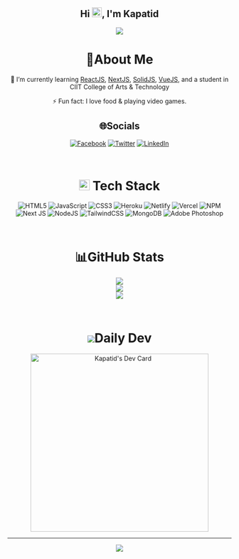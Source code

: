 <h2 align="center">
  Hi <img src="https://media.giphy.com/media/hvRJCLFzcasrR4ia7z/giphy.gif" width="22px" height="22px">, I'm Kapatid
</h2>
<p align="center">
  <a href="https://github.com/Kapatid/Kapatid/"><img src="https://readme-typing-svg.herokuapp.com?color=%2336BCF7&center=true&vCenter=true&lines=Hi%2C+welcome+to+my+Github+page;I+am+Kapatid;I+am+a+College+student;Web+Dev"></a>
</p>

<div align="center">
  
# 💫About Me
  
🌱 I’m currently learning [ReactJS](https://reactjs.org), [NextJS](https://nextjs.org), [SolidJS](https://www.solidjs.com), [VueJS](https://vuejs.org), and a student in CIIT College of Arts & Technology

⚡ Fun fact: I love food & playing video games.

## 🌐Socials

[![Facebook](https://img.shields.io/badge/Facebook-1877f2.svg?logo=facebook&logoColor=white)](https://www.facebook.com/nadjiroi.tan/)
[![Twitter](https://img.shields.io/badge/Twitter-1da1f2.svg?logo=twitter&logoColor=white)](https://twitter.com/TanNadji)
[![LinkedIn](https://img.shields.io/badge/LinkedIn-0a66c2.svg?logo=linkedin&logoColor=white)](https://www.linkedin.com/in/nadjitan/)

<br>

# <img src = "https://media2.giphy.com/media/QssGEmpkyEOhBCb7e1/giphy.gif?cid=ecf05e47a0n3gi1bfqntqmob8g9aid1oyj2wr3ds3mg700bl&rid=giphy.gif" width="24px" height="24px"> Tech Stack

![HTML5](https://img.shields.io/badge/html5-%23E34F26.svg?style=for-the-badge&logo=html5&logoColor=white)
![JavaScript](https://img.shields.io/badge/javascript-%23323330.svg?style=for-the-badge&logo=javascript&logoColor=%23F7DF1E)
![CSS3](https://img.shields.io/badge/css3-%231572B6.svg?style=for-the-badge&logo=css3&logoColor=white)
![Heroku](https://img.shields.io/badge/heroku-%23430098.svg?style=for-the-badge&logo=heroku&logoColor=white)
![Netlify](https://img.shields.io/badge/netlify-%23000000.svg?style=for-the-badge&logo=netlify&logoColor=#00C7B7)
![Vercel](https://img.shields.io/badge/vercel-%23000000.svg?style=for-the-badge&logo=vercel&logoColor=white)
![NPM](https://img.shields.io/badge/NPM-%23000000.svg?style=for-the-badge&logo=npm&logoColor=white) ![Next JS](https://img.shields.io/badge/Next-black?style=for-the-badge&logo=next.js&logoColor=white)
![NodeJS](https://img.shields.io/badge/node.js-6DA55F?style=for-the-badge&logo=node.js&logoColor=white)
![TailwindCSS](https://img.shields.io/badge/tailwindcss-%2338B2AC.svg?style=for-the-badge&logo=tailwind-css&logoColor=white)
![MongoDB](https://img.shields.io/badge/MongoDB-%234ea94b.svg?style=for-the-badge&logo=mongodb&logoColor=white)
![Adobe Photoshop](https://img.shields.io/badge/adobephotoshop-%2331A8FF.svg?style=for-the-badge&logo=adobephotoshop&logoColor=white)

<br>

# 📊GitHub Stats

![](https://github-readme-stats.vercel.app/api?username=Kapatid&theme=merko&hide_border=false&include_all_commits=false&count_private=false)<br/>
![](https://github-readme-streak-stats.herokuapp.com/?user=Kapatid&theme=merko&hide_border=false)<br/>
![](https://github-readme-stats.vercel.app/api/top-langs/?username=Kapatid&theme=merko&hide_border=false&include_all_commits=false&count_private=false&layout=compact)

<br>

# <img align="center" src="https://user-images.githubusercontent.com/62628408/170349921-b5e0c77d-8b16-4a7c-806c-ba977c8fd249.svg">Daily Dev

<a href="https://app.daily.dev/Kapatid"><img src="https://api.daily.dev/devcards/d39c35c6ca1b493495b4f97ebf95ccc8.png?r=oi1" width="400" alt="Kapatid's Dev Card"/></a>

---

![](https://komarev.com/ghpvc/?username=Kapatid&label=Visitors+Count&color=brightgreen)

</div>
